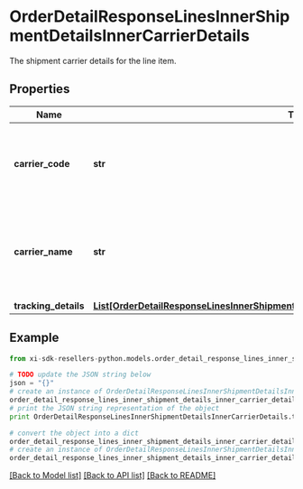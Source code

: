 # OrderDetailResponseLinesInnerShipmentDetailsInnerCarrierDetails

The shipment carrier details for the line item.

## Properties

Name | Type | Description | Notes
------------ | ------------- | ------------- | -------------
**carrier_code** | **str** | The carrier code for the shipment containing the line item. | [optional] 
**carrier_name** | **str** | The name of the carrier of the shipment containing the line item. | [optional] 
**tracking_details** | [**List[OrderDetailResponseLinesInnerShipmentDetailsInnerCarrierDetailsTrackingDetailsInner]**](OrderDetailResponseLinesInnerShipmentDetailsInnerCarrierDetailsTrackingDetailsInner.md) |  | [optional] 

## Example

```python
from xi-sdk-resellers-python.models.order_detail_response_lines_inner_shipment_details_inner_carrier_details import OrderDetailResponseLinesInnerShipmentDetailsInnerCarrierDetails

# TODO update the JSON string below
json = "{}"
# create an instance of OrderDetailResponseLinesInnerShipmentDetailsInnerCarrierDetails from a JSON string
order_detail_response_lines_inner_shipment_details_inner_carrier_details_instance = OrderDetailResponseLinesInnerShipmentDetailsInnerCarrierDetails.from_json(json)
# print the JSON string representation of the object
print OrderDetailResponseLinesInnerShipmentDetailsInnerCarrierDetails.to_json()

# convert the object into a dict
order_detail_response_lines_inner_shipment_details_inner_carrier_details_dict = order_detail_response_lines_inner_shipment_details_inner_carrier_details_instance.to_dict()
# create an instance of OrderDetailResponseLinesInnerShipmentDetailsInnerCarrierDetails from a dict
order_detail_response_lines_inner_shipment_details_inner_carrier_details_form_dict = order_detail_response_lines_inner_shipment_details_inner_carrier_details.from_dict(order_detail_response_lines_inner_shipment_details_inner_carrier_details_dict)
```
[[Back to Model list]](../README.md#documentation-for-models) [[Back to API list]](../README.md#documentation-for-api-endpoints) [[Back to README]](../README.md)



